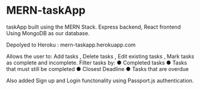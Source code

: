 # MERN-taskApp

taskApp built using the MERN Stack. Express backend, React frontend
Using MongoDB as our database.

Depolyed to Heroku : mern-taskapp.herokuapp.com

Allows the user to: Add tasks , Delete tasks , Edit existing tasks , Mark tasks as complete and incomplete.
Filter tasks by:
● Completed tasks
● Tasks that must still be completed
● Closest Deadline
● Tasks that are overdue

Also added Sign up and Login functonality using Passport.js authentication.


